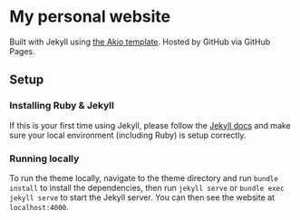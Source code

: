 # My personal website

Built with Jekyll using [the Akio template](https://jekyllthemes.io/theme/akio-portfolio-jekyll-theme). Hosted by GitHub via GitHub Pages.

## Setup

### Installing Ruby & Jekyll

If this is your first time using Jekyll, please follow the [Jekyll docs](https://jekyllrb.com/docs/installation/) and make sure your local environment (including Ruby) is setup correctly.

### Running locally

To run the theme locally, navigate to the theme directory and run `bundle install` to install the dependencies, then run `jekyll serve` or `bundle exec jekyll serve` to start the Jekyll server. You can then see the website at `localhost:4000`.